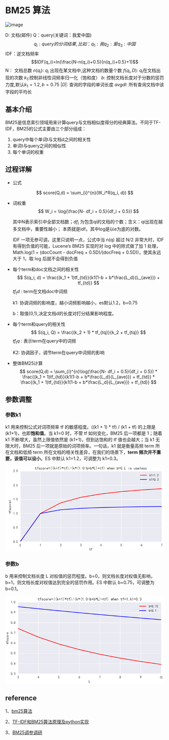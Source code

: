 # BM25 算法


![image](https://github.com/ww5365/tiny_util/assets/15375027/376d3904-d6c3-4d20-a785-fc26148e2d9d)

D: 文档(邮件)
Q：query(关键词：我爱中国)
$$q_i : query的分词结果,比如：q_1: 我 q_2:爱 q_3:中国$$ 
IDF：逆文档频率
$$IDF(q_i)=ln(\frac{N-n(q_i)+0.5}{n(q_i)+0.5}+1)$$ 
N： 文档总数
$n(q_i)$: $q_i$ 出现在某文档中,这种文档的数量个数
$f(q_i,D)$: $q_i$在文档出现的次数
$k_1$:控制非线性词频率归一化（饱和度）
$b$: 控制文档长度对于分数的惩罚力度,默认$k_1=1.2,b=0.75$
$|D|$: 查询的字段的单词长度
$avgdl$: 所有查询文档中该字段的平均长


## 基本介绍

BM25是信息索引领域用来计算query与文档相似度得分的经典算法。不同于TF-IDF，BM25的公式主要由三个部分组成：

1. query中每个单词t与文档d之间的相关性
2. 单词t与query之间的相似性
3. 每个单词的权重

## 过程详解

* 公式

$$
score(Q,d) = \sum_{i}^{n}(W_i*R(q_i, d))
$$

* 词权重
  $$
  W_i = \log(\frac{N- df_i + 0.5}{df_i + 0.5})
  $$
  
  
  
  其中N表示索引中全部文档数；$df_i$ 为包含qi的文档的个数；含义：qi出现在越多文档中，重要性越小； 本质就是idf。其中log是以e为底的对数。

   IDF 一项无参可调，这里只说明一点，公式中当 n(q) 超过 N/2 非常大时，IDF 有得到负值的可能，Lucene’s BM25 实现时对 log 中的除式做了加 1 处理，Math.log(1 + (docCount - docFreq + 0.5D)/(docFreq + 0.5D))，使其永远大于 1，取 log 后就不会得到负值
  
* 每个term和doc文档之间的相关性
  $$
  S(q_i, d) = \frac{(k_1 + 1)tf_{td}}{k1(1-b + b*\frac{L_d}{L_{ave}}) + tf_{td}}
  $$
  $tf_td$ : term在文档doc中词频

  k1: 协调词频的影响度，越小词频影响越小，es默认1.2，b=0.75

  b：取值(0,1),决定文档d的长度对打分结果影响程度。 

* 每个term和query的相关性
  $$
  S(q_i, Q) = \frac{(k_2 + 1) * tf_{tq}}{k_2 + tf_{tq}}
  $$
  $tf_tq$ : 表示term在query中的词频

  K2: 协调因子，调节term在query中词频的影响

* 整体BM25计算
  $$
  score(Q,d) = \sum_{i}^{n}\log(\frac{N- df_i + 0.5}{df_i + 0.5}) *  \frac{(k_1 + 1)tf_{td}}{k1(1-b + b*\frac{L_d}{L_{ave}}) + tf_{td}} *  \frac{(k_1 + 1)tf_{td}}{k1(1-b + b*\frac{L_d}{L_{ave}}) + tf_{td}}
  $$
  
## 参数调整

### 参数k1
k1 用来控制公式对词项频率 tf 的敏感程度。((k1 + 1) * tf) / (k1 + tf) 的上限是 (k1+1)，也即**饱和值**。当 k1=0 时，不管 tf 如何变化，BM25 后一项都是 1；随着 k1 不断增大，虽然上限值依然是 (k1+1)，但到达饱和的 tf 值也会越大；当 k1 无限大时，BM25 后一项就是原始的词项频率。一句话，k1 就是衡量高频 term 所在文档和低频 term 所在文档的相关性差异，在我们的场景下，**term 频次并不重要，该值可以设小**。ES 中默认 k1=1.2，可调整为 k1=0.3。

![img](../img/586070-20181011201906473-618722694.png)



### 参数b

b 用来控制文档长度 L 对权值的惩罚程度。b=0，则文档长度对权值无影响，b=1，则文档长度对权值达到完全的惩罚作用。ES 中默认 b=0.75，可调整为 b=0.1。

![img](../img/586070-20181011201959974-1234410459.png)







## reference

1、[bm25算法](https://zhuanlan.zhihu.com/p/79202151)

2、[TF-IDF和BM25算法原理及python实现](https://blog.csdn.net/chaojianmo/article/details/105143657)

3、[BM25调参调研](https://www.cnblogs.com/naughtybaby/p/9774836.html)

